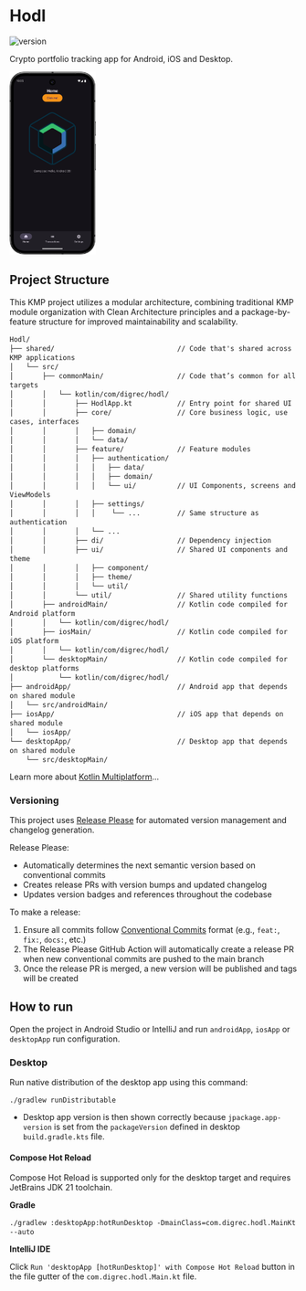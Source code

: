 # Hodl

![version](https://img.shields.io/static/v1?label=version&message=1.0.0&color=blue) <!-- x-release-please-version -->

Crypto portfolio tracking app for Android, iOS and Desktop.

<img src="HodlApp.png" alt="Hodl App Screenshot" width="30%" />

## Project Structure

This KMP project utilizes a modular architecture, combining traditional KMP module organization with
Clean Architecture principles and a package-by-feature structure for improved maintainability and
scalability.

```
Hodl/
├── shared/                              // Code that's shared across KMP applications
│   └── src/
│       ├── commonMain/                  // Code that’s common for all targets
│       │   └── kotlin/com/digrec/hodl/
│       │       ├── HodlApp.kt           // Entry point for shared UI
│       │       ├── core/                // Core business logic, use cases, interfaces
│       │       │   ├── domain/
│       │       │   └── data/
│       │       ├── feature/             // Feature modules
│       │       │   ├── authentication/
│       │       │   │   ├── data/
│       │       │   │   ├── domain/
│       │       │   │   └── ui/          // UI Components, screens and ViewModels
│       │       │   ├── settings/
│       │       │   │    └── ...         // Same structure as authentication
│       │       │   └── ...
│       │       ├── di/                  // Dependency injection
│       │       ├── ui/                  // Shared UI components and theme
│       │       │   ├── component/
│       │       │   ├── theme/
│       │       │   └── util/
│       │       └── util/                // Shared utility functions
│       ├── androidMain/                 // Kotlin code compiled for Android platform
│       │   └── kotlin/com/digrec/hodl/
│       ├── iosMain/                     // Kotlin code compiled for iOS platform
│       │   └── kotlin/com/digrec/hodl/
│       └── desktopMain/                 // Kotlin code compiled for desktop platforms
│           └── kotlin/com/digrec/hodl/
├── androidApp/                          // Android app that depends on shared module
│   └── src/androidMain/
├── iosApp/                              // iOS app that depends on shared module
│   └── iosApp/
└── desktopApp/                          // Desktop app that depends on shared module
    └── src/desktopMain/
```

Learn more
about [Kotlin Multiplatform](https://www.jetbrains.com/help/kotlin-multiplatform-dev/get-started.html)…

### Versioning

This project uses [Release Please](https://github.com/googleapis/release-please) for automated
version management and changelog generation.

Release Please:

* Automatically determines the next semantic version based on conventional commits
* Creates release PRs with version bumps and updated changelog
* Updates version badges and references throughout the codebase

To make a release:

1. Ensure all commits follow [Conventional Commits](https://www.conventionalcommits.org/) format
   (e.g., `feat:`, `fix:`, `docs:`, etc.)
2. The Release Please GitHub Action will automatically create a release PR when new conventional
   commits are pushed to the main branch
3. Once the release PR is merged, a new version will be published and tags will be created

## How to run

Open the project in Android Studio or IntelliJ and run `androidApp`, `iosApp` or `desktopApp` run
configuration.

### Desktop

Run native distribution of the desktop app using this command:

```shell
./gradlew runDistributable
```

* Desktop app version is then shown correctly because `jpackage.app-version` is set from
  the `packageVersion` defined in desktop `build.gradle.kts` file.

#### Compose Hot Reload

Compose Hot Reload is supported only for the desktop target and requires JetBrains JDK 21 toolchain.

**Gradle**

```shell
./gradlew :desktopApp:hotRunDesktop -DmainClass=com.digrec.hodl.MainKt --auto
```

**IntelliJ IDE**

Click `Run 'desktopApp [hotRunDesktop]' with Compose Hot Reload` button in the file gutter of the
`com.digrec.hodl.Main.kt` file. 

